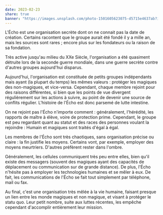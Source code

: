 ```yaml
---
date: 2023-02-23
share: true
banner: "https://images.unsplash.com/photo-1501605623075-d5715e4637ab?ixlib=rb-4.0.3&ixid=MnwxMjA3fDB8MHxwaG90by1wYWdlfHx8fGVufDB8fHx8&auto=format&fit=crop&w=1170&q=80"
---
```



L'Écho est une organisation secrète dont on ne connait pas la date de création. Certains racontent que le groupe aurait été fondé il y a mille an, mais les sources sont rares ; encore plus sur les fondateurs ou la raison de sa fondation.

Très active jusqu'au milieu du XXe Siècle, l'organisation a été quasiment détruite lors de la seconde guerre mondiale, dans une guerre secrète contre d'autres groupes aujourd'hui disparus.

Aujourd'hui, l'organisation est constituée de petits groupes indépendants mais ayant (la plupart du temps) les mêmes valeurs : protéger les magiques des non-magiques, et vice-versa.
Cependant, chaque membre rejoint pour des raisons différentes, si bien que les points de vue divergent régulièrement sur les actions à suivre, au point de devenir une source de conflits régulier.
L'histoire de l'Écho est donc parsemé de lutte intestine.

On ne rejoint pas l'Écho n'importe comment : généralement, l'hérédité, les rapports de maître à élève, voire de protection prime. Cependant, le groupe est peu regardant quant au statut et des races des personnes voulant la rejoindre : Humain et magiques sont traités d'égal à égal.

Les membres de l'Écho sont très chaotiques, sans organisation précise ou claire : la fin justifie les moyens. Certains vont, par exemple, employer des moyens meurtriers. D'autres préfèrent rester dans l'ombre.

Généralement, les cellules communiquent très peu entre elles, bien qu'il existe des messagers (souvent des magiques ayant des capacités de déplacement ou communication sur de grande distance). De plus, l'Écho n'hésite pas à employer les technologies humaines et se mêler à eux. De fait, les communications de l'Écho se fait tout simplement par téléphone, mail ou fax.

Au final, c'est une organisation très mêlée à la vie humaine, faisant presque un lien entre les monde magiques et non magique, et visant à protéger le statu quo. Leur petit nombre, suite aux luttes récentes, les empêche cependant d'accomplir entièrement leur mission.